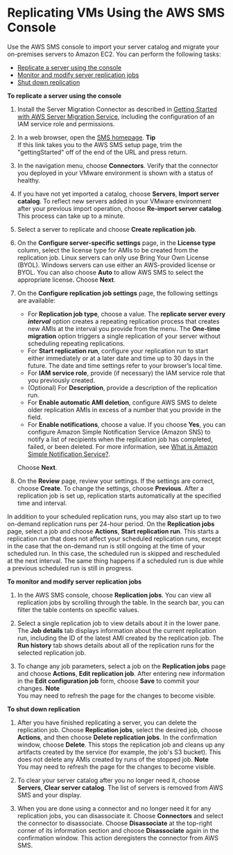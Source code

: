 # Replicating VMs Using the AWS SMS Console<a name="console_workflow"></a>

Use the AWS SMS console to import your server catalog and migrate your on\-premises servers to Amazon EC2\. You can perform the following tasks:
+ [Replicate a server using the console](#configure_replication)
+ [Monitor and modify server replication jobs](#monitor_replication)
+ [Shut down replication](#delete_replication) <a name="configure_replication"></a>

**To replicate a server using the console**

1. Install the Server Migration Connector as described in [Getting Started with AWS Server Migration Service](SMS_setup.md), including the configuration of an IAM service role and permissions\.

1. In a web browser, open the [SMS homepage](https://console.aws.amazon.com/servermigration/home)\.
**Tip**  
If this link takes you to the AWS SMS setup page, trim the "gettingStarted" off of the end of the URL and press return\.

1. In the navigation menu, choose **Connectors**\. Verify that the connector you deployed in your VMware environment is shown with a status of healthy\.

1. If you have not yet imported a catalog, choose **Servers**, **Import server catalog**\. To reflect new servers added in your VMware environment after your previous import operation, choose **Re\-import server catalog**\. This process can take up to a minute\.

1. Select a server to replicate and choose **Create replication job**\.

1. On the **Configure server\-specific settings** page, in the **License type** column, select the license type for AMIs to be created from the replication job\. Linux servers can only use Bring Your Own License \(BYOL\)\. Windows servers can use either an AWS\-provided license or BYOL\. You can also choose **Auto** to allow AWS SMS to select the appropriate license\. Choose **Next**\.

1. On the **Configure replication job settings** page, the following settings are available:
   + For **Replication job type**, choose a value\. The **replicate server every *interval*** option creates a repeating replication process that creates new AMIs at the interval you provide from the menu\. The **One\-time migration** option triggers a single replication of your server without scheduling repeating replications\.
   + For **Start replication run**, configure your replication run to start either immediately or at a later date and time up to 30 days in the future\. The date and time settings refer to your browser’s local time\. 
   + For **IAM service role**, provide \(if necessary\) the IAM service role that you previously created\.
   + \(Optional\) For **Description**, provide a description of the replication run\.
   + For **Enable automatic AMI deletion**, configure AWS SMS to delete older replication AMIs in excess of a number that you provide in the field\.
   + For **Enable notifications**, choose a value\. If you choose **Yes**, you can configure Amazon Simple Notification Service \(Amazon SNS\) to notify a list of recipients when the replication job has completed, failed, or been deleted\. For more information, see [What is Amazon Simple Notification Service?](http://docs.aws.amazon.com/sns/latest/dg/)\.

   Choose **Next**\.

1. On the **Review** page, review your settings\. If the settings are correct, choose **Create**\. To change the settings, choose **Previous**\. After a replication job is set up, replication starts automatically at the specified time and interval\.

In addition to your scheduled replication runs, you may also start up to two on\-demand replication runs per 24\-hour period\. On the **Replication jobs** page, select a job and choose **Actions**, **Start replication run**\. This starts a replication run that does not affect your scheduled replication runs, except in the case that the on\-demand run is still ongoing at the time of your scheduled run\. In this case, the scheduled run is skipped and rescheduled at the next interval\. The same thing happens if a scheduled run is due while a previous scheduled run is still in progress\.<a name="monitor_replication"></a>

**To monitor and modify server replication jobs**

1. In the AWS SMS console, choose **Replication jobs**\. You can view all replication jobs by scrolling through the table\. In the search bar, you can filter the table contents on specific values\. 

1. Select a single replication job to view details about it in the lower pane\. The **Job details** tab displays information about the current replication run, including the ID of the latest AMI created by the replication job\. The **Run history** tab shows details about all of the replication runs for the selected replication job\. 

1. To change any job parameters, select a job on the **Replication jobs** page and choose **Actions**, **Edit replication job**\. After entering new information in the **Edit configuration job** form, choose **Save** to commit your changes\. 
**Note**  
You may need to refresh the page for the changes to become visible\.<a name="delete_replication"></a>

**To shut down replication**

1. After you have finished replicating a server, you can delete the replication job\. Choose **Replication jobs**, select the desired job, choose **Actions**, and then choose **Delete replication jobs**\. In the confirmation window, choose **Delete**\. This stops the replication job and cleans up any artifacts created by the service \(for example, the job's S3 bucket\)\. This does not delete any AMIs created by runs of the stopped job\. 
**Note**  
You may need to refresh the page for the changes to become visible\.

1. To clear your server catalog after you no longer need it, choose **Servers**, **Clear server catalog**\. The list of servers is removed from AWS SMS and your display\. 

1. When you are done using a connector and no longer need it for any replication jobs, you can disassociate it\. Choose **Connectors** and select the connector to disassociate\. Choose **Disassociate** at the top\-right corner of its information section and choose **Disassociate** again in the confirmation window\. This action deregisters the connector from AWS SMS\. 